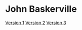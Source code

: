 # John Baskerville

[Version 1](https://nwestondesign.github.io/baskerville/baskerville.html)
[Version 2](https://nwestondesign.github.io/baskerville/baskerville-2.html)
[Version 3](https://nwestondesign.github.io/baskerville/baskerville-3.html)
